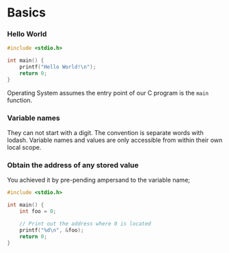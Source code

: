 # Basics

### Hello World
```c
#include <stdio.h>

int main() {
	printf("Hello World!\n");
	return 0;
}
```
Operating System assumes the entry point of our C program is the `main` function.

### Variable names
They can not start with a digit. The convention is separate words with lodash. Variable names and values are only accessible from within their own local scope.

### Obtain the address of any stored value
You achieved it by pre-pending ampersand to the variable name;
```c
#include <stdio.h>

int main() {
	int foo = 0;

	// Print out the address where 0 is located
	printf("%d\n", &foo);
	return 0;
}
```